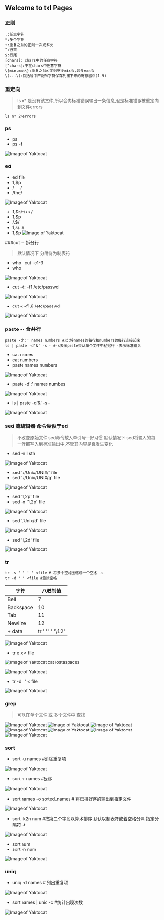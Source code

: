 ## Welcome to txl Pages


### 正则

```shell
.:任意字符
*:多个字符
+:重复之前的正则一次或多次
^:行首
$:行尾
[chars]: chars中的任意字符
[^chars]:不在chars中任意字符
\{min,max\}:重复之前的正则至少min次,最多max次
\(...\):将括号中匹配的字符保存到接下来的寄存器中(1-9)

```

### 重定向
> ls n* 是没有该文件,所以会向标准错误输出一条信息,但是标准错误被重定向到文件errors


```shell
ls n* 2>errors
```

### ps
+ ps
+ ps -f 

![Image of Yaktocat](assets\images\ps.png)

### ed 
+ ed file
+ 1,$p
+ / ... /
+ /the/

![Image of Yaktocat](assets\images\ed1.png)

+ 1,$s/^/>>/
+ 1,$p
+ /\.$/
+ 1,$s/..$//
+ 1,$p
![Image of Yaktocat](assets\images\ed2.png)

###cut -- 拆分行
> 默认情况下 分隔符为制表符
+ who | cut -c1-3
+ who

![Image of Yaktocat](assets\images\cut1.png)

+ cut -d: -f1 /etc/passwd
  
![Image of Yaktocat](assets\images\cut2.png)
+ cut -: -f1,6 /etc/passwd
  
![Image of Yaktocat](assets\images\cut3.png)

### paste -- 合并行

```shell
paste -d':' names numbers #以:将names的每行和numbers的每行连接起来
ls | paste -d'&' -s - #-s表示paste只从单个文件中粘贴行 -表示标准输入

```
+ cat names
+ cat numbers
+ paste names numbers

![Image of Yaktocat](assets\images\paste1.png)

+ paste -d':' names numbes
  
![Image of Yaktocat](assets\images\paste2.png)

+ ls | paste -d'&' -s - 
  
![Image of Yaktocat](assets\images\paste3.png)


### sed 流编辑器 命令类似于ed
> 不改变原始文件 
> sed命令放入单引号--好习惯
> 默认情况下 sed将输入的每一行都写入到标准输出中,不管其内容是否发生变化

+ sed -n l sth
  
![Image of Yaktocat](assets\images\sed1.png)
+ sed 's/Unix/UNIX/' file
+ sed 's/Unix/UNIX/g' file
  
![Image of Yaktocat](assets\images\sed2.png)
+ sed '1,2p' file
+ sed -n '1,2p' file
  
![Image of Yaktocat](assets\images\sed3.png)
+ sed '/Unix/d' file
  
![Image of Yaktocat](assets\images\sed4.png)
+ sed '1,2d' file
  
![Image of Yaktocat](assets\images\sed5.png)

### tr
```shell
tr -s ' ' ' ' <file # 将多个空格压缩成一个空格 -s
tr -d ' ' <file #删除空格
```

字符 | 八进制值
------------ | -------------
Bell|7
Backspace|10
Tab|11
Newline|12
+ data | tr ' ' ' ' '\12'
  
![Image of Yaktocat](assets\images\tr1.png)
+ tr e x < file

![Image of Yaktocat](assets\images\tr2.png)
cat lostaspaces

![Image of Yaktocat](assets\images\tr3.png)
+ tr -d ; ' < file

![Image of Yaktocat](assets\images\tr4.png)


### grep
> 可以在单个文件 或 多个文件中 查找

![Image of Yaktocat](assets\images\grep1.png)
![Image of Yaktocat](assets\images\grep2.png)
![Image of Yaktocat](assets\images\grep3.png)
![Image of Yaktocat](assets\images\grep4.png)
![Image of Yaktocat](assets\images\grep5.png)
![Image of Yaktocat](assets\images\grep5-1.png)
![Image of Yaktocat](assets\images\grep6.png)

### sort

+ sort -u names #消除重复项
  
![Image of Yaktocat](assets\images\sort.png)

+ sort -r names #逆序
  
![Image of Yaktocat](assets\images\sort1.png)

+ sort names -o sorted_names # 将已排好序的输出到指定文件
  
![Image of Yaktocat](assets\images\sort2.png)

+ sort -k2n num #按第二个字段以算术排序 默认以制表符或着空格分隔 指定分隔符 -t 
  
![Image of Yaktocat](assets\images\sort4.png)

+ sort num 
+ sort -n num
  
![Image of Yaktocat](assets\images\sort3.png)

### uniq

+ uniq -d names # 列出重复项
  
![Image of Yaktocat](assets\images\uniq.png)


+ sort names | uniq -c #统计出现次数
  
![Image of Yaktocat](assets\images\uniq2.png)
